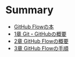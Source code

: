 # Summary

* [GitHub Flowの本](README.md)
* [1章 Git・GitHubの概要](chapter1.md)
* [2章 GitHub Flowの概要](chapter2.md)
* [3章 GitHub Flowの手順](chapter3.md)

